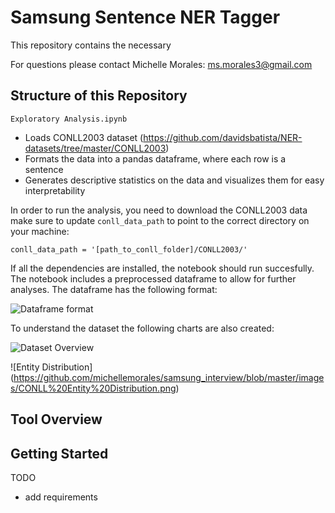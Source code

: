 # Samsung Sentence NER Tagger

This repository contains the necessary 

For questions please contact Michelle Morales: ms.morales3@gmail.com

## Structure of this Repository

`Exploratory Analysis.ipynb` 
- Loads CONLL2003 dataset (https://github.com/davidsbatista/NER-datasets/tree/master/CONLL2003)
- Formats the data into a pandas dataframe, where each row is a sentence
- Generates descriptive statistics on the data and visualizes them for easy interpretability 

In order to run the analysis, you need to download the CONLL2003 data make sure to update `conll_data_path` to point to the correct directory on your machine:

`conll_data_path = '[path_to_conll_folder]/CONLL2003/'`

If all the dependencies are installed, the notebook should run succesfully. The notebook includes a preprocessed dataframe to allow for further analyses. The dataframe has the following format:

![Dataframe format](https://github.com/michellemorales/samsung_interview/blob/master/images/Dataframe%20Format.png)

To understand the dataset the following charts are also created:

![Dataset Overview](https://github.com/michellemorales/samsung_interview/blob/master/images/CONLL%20Dataset%20Overview.png)

![Entity Distribution] (https://github.com/michellemorales/samsung_interview/blob/master/images/CONLL%20Entity%20Distribution.png)



## Tool Overview
## Getting Started


TODO
- add requirements
